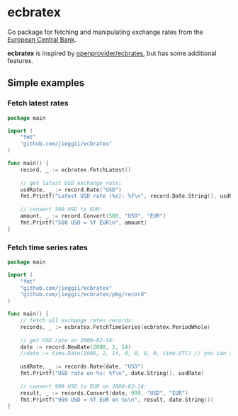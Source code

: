 # ecbratex
Go package for fetching and manipulating exchange rates from the [European Central Bank](https://www.ecb.europa.eu/).

**ecbratex** is inspired by [openprovider/ecbrates](https://github.com/openprovider/ecbrates), but has some additional features.

## Simple examples
### Fetch latest rates

```go
package main

import (
    "fmt"
    "github.com/jieggii/ecbratex"
)

func main() {
    record, _ := ecbratex.FetchLatest()
  
    // get latest USD exchange rate:
    usdRate, _ := record.Rate("USD")
    fmt.Printf("Latest USD rate (%s): %f\n", record.Date.String(), usdRate)
  
    // convert 500 USD to EUR:
    amount, _ := record.Convert(500, "USD", "EUR")
    fmt.Printf("500 USD = %f EUR\n", amount)
}
```

### Fetch time series rates
```go
package main

import (
    "fmt"
    "github.com/jieggii/ecbratex"
    "github.com/jieggii/ecbratex/pkg/record"
)

func main() {
    // fetch all exchange rates records:
    records, _ := ecbratex.FetchTimeSeries(ecbratex.PeriodWhole)
  
    // get USD rate on 2000-02-14:
    date := record.NewDate(2000, 2, 14)
    //date := time.Date(2000, 2, 14, 0, 0, 0, 0, time.UTC) // you can also use time module instead
  
    usdRate, _ := records.Rate(date, "USD")
    fmt.Printf("USD rate on %s: %f\n", date.String(), usdRate)
  
    // convert 999 USD to EUR on 2000-02-14:
    result, _ := records.Convert(date, 999, "USD", "EUR")
    fmt.Printf("999 USD = %f EUR on %s\n", result, date.String())
}

```
